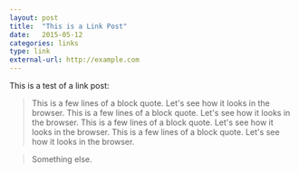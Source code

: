 ```yaml
---
layout: post
title:  "This is a Link Post"
date:   2015-05-12 
categories: links
type: link
external-url: http://example.com
---
```


This is a test of a link post:

> This is a few lines of a block quote. Let's see how it looks in the browser. This is a few lines of a block quote. Let's see how it looks in the browser. This is a few lines of a block quote. Let's see how it looks in the browser. This is a few lines of a block quote. Let's see how it looks in the browser.

> Something else.